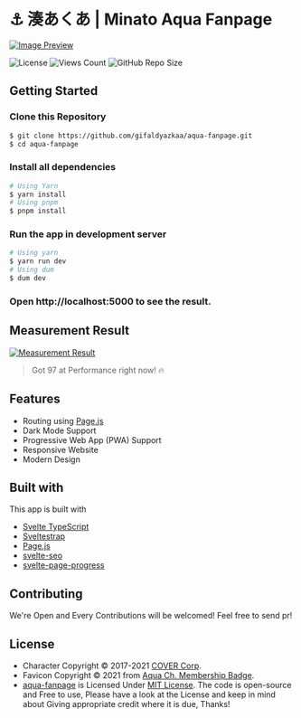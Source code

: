 # ⚓ 湊あくあ | Minato Aqua Fanpage

[![Image Preview](https://cdn.upload.systems/uploads/psUYhn2p.png)](https://aqua-fanpage.vercel.app/)

![License](https://img.shields.io/github/license/gifaldyazkaa/aqua-fanpage?style=for-the-badge) ![Views Count](https://visitor-badges.glitch.me?username=gifaldyazkaa&repo=aqua-fanpage&label=VIEWS&style=for-the-badge&color=%23457BFF&token=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&contentType=svg)
![GitHub Repo Size](https://img.shields.io/github/repo-size/gifaldyazkaa/aqua-fanpage?style=for-the-badge)

## Getting Started

### Clone this Repository

```sh
$ git clone https://github.com/gifaldyazkaa/aqua-fanpage.git
$ cd aqua-fanpage
```

### Install all dependencies

```sh
# Using Yarn
$ yarn install
# Using pnpm
$ pnpm install
```

### Run the app in development server

```sh
# Using yarn
$ yarn run dev
# Using dum
$ dum dev
```

### Open http://localhost:5000 to see the result.

## Measurement Result

[![Measurement Result](https://cdn.upload.systems/uploads/14ydsfdW.png)](https://web.dev/measure)

> Got 97 at Performance right now! :fire:

## Features

- Routing using [Page.js](https://npmjs.com/package/page)
- Dark Mode Support
- Progressive Web App (PWA) Support
- Responsive Website
- Modern Design

## Built with

This app is built with

- [Svelte TypeScript](https://svelte.dev)
- [Sveltestrap](https://sveltestrap.js.org)
- [Page.js](https://npmjs.com/package/page)
- [svelte-seo](https://github.com/artiebits/svelte-seo)
- [svelte-page-progress](https://www.npmjs.com/package/svelte-page-progress)

## Contributing

We're Open and Every Contributions will be welcomed! Feel free to send pr!

## License

- Character Copyright &copy; 2017-2021 [COVER Corp](https://cover-corp.com).
- Favicon Copyright &copy; 2021 from [Aqua Ch. Membership Badge](https://www.youtube.com/channel/UC1opHUrw8rvnsadT-iGp7Cg/join).
- [aqua-fanpage](#) is Licensed Under [MIT License](https://github.com/gifaldyazkaa/aqua-fanpage/blob/master/LICENSE). The code is open-source and Free to use, Please have a look at the License and keep in mind about Giving appropriate credit where it is due, Thanks!
